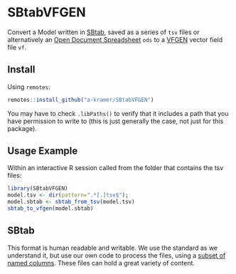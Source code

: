# SBtabVFGEN

Convert a Model written in [SBtab](https://www.sbtab.net/), saved as a
series of `tsv` files or alternatively an [Open Document
Spreadsheet](https://www.documentfoundation.org/) `ods` to a
[VFGEN](https://warrenweckesser.github.io/vfgen/) vector field file
`vf`.

## Install

Using `remotes`:
```R
remotes::install_github("a-kramer/SBtabVFGEN")
```
You may have to check `.libPaths()` to verify that it includes a path
that you have permission to write to (this is just generally the case,
not just for this package).

## Usage Example

Within an interactive R session called from the folder that contains
the tsv files:
```R
library(SBtabVFGEN)
model.tsv <- dir(pattern=".*[.]tsv$");
model.sbtab <- sbtab_from_tsv(model.tsv)
sbtab_to_vfgen(model.sbtab)
```

## SBtab

This format is human readable and writable. We use the standard as we understand it, but use our own code to process the files, using a [subset of named columns](./sbtab.md). These files can hold a great variety of content. 
